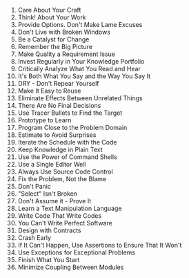 1. Care About Your Craft
2. Think! About Your Work
3. Provide Options. Don't Make Lame Excuses
4. Don't Live with Broken Windows
5. Be a Catalyst for Change
6. Remember the Big Picture
7. Make Quality a Requirement Issue
8. Invest Regularly in Your Knowledge Portfolio
9. Critically Analyze What You Read and Hear
10. It's Both What You Say and the Way You Say It
11. DRY - Don't Repear Yourself
12. Make It Easy to Reuse
13. Eliminate Effects Between Unrelated Things
14. There Are No Final Decisions
15. Use Tracer Bullets to Find the Target
16. Prototype to Learn
17. Program Close to the Problem Domain
18. Estimate to Avoid Surprises
19. Iterate the Schedule with the Code
20. Keep Knowledge in Plain Text
21. Use the Power of Command Shells
22. Use a Single Editor Well
23. Always Use Source Code Control
24. Fix the Problem, Not the Blame
25. Don't Panic
26. "Select" Isn't Broken
27. Don't Assume it - Prove It
28. Learn a Text Manipulation Language
29. Write Code That Write Codes
30. You Can't Write Perfect Software
31. Design with Contracts
32. Crash Early
33. If It Can't Happen, Use Assertions to Ensure That It Won't
34. Use Exceptions for Exceptional Problems
35. Finish What You Start
36. Minimize Coupling Between Modules